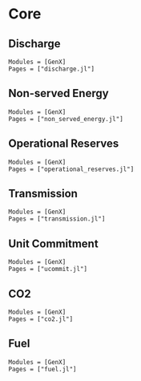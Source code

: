 # Core

## Discharge
```@autodocs
Modules = [GenX]
Pages = ["discharge.jl"]
```

## Non-served Energy
```@autodocs
Modules = [GenX]
Pages = ["non_served_energy.jl"]
```

## Operational Reserves
```@autodocs
Modules = [GenX]
Pages = ["operational_reserves.jl"]
```

## Transmission
```@autodocs
Modules = [GenX]
Pages = ["transmission.jl"]
```

## Unit Commitment
```@autodocs
Modules = [GenX]
Pages = ["ucommit.jl"]
```
## CO2
```@autodocs
Modules = [GenX]
Pages = ["co2.jl"]
```

## Fuel
```@autodocs
Modules = [GenX]
Pages = ["fuel.jl"]
```

